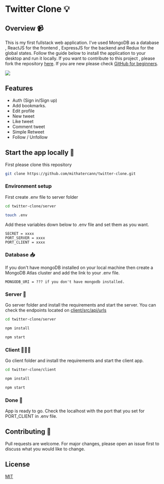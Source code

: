 # Twitter Clone 💡

## Overview 📹

This is my first fullstack web application. I've used MongoDB as a database , ReactJS for the frontend , ExpressJS for the backend and Redux for the global states. Follow the guide below to install the application to your desktop and run it locally. If you want to contribute to this project , please fork the repository [here](https://github.com/mithatercann/twitter-clone/fork). If you are new please check [GitHub for beginners](http://readwrite.com/2013/09/30/understanding-github-a-journey-for-beginners-part-1/).

![](https://user-images.githubusercontent.com/71825314/145272820-d6af46e2-8bb2-4e7e-997e-3c381d87288a.gif)

## Features

- Auth (Sign in/Sign up)
- Add bookmarks.
- Edit profile
- New tweet
- Like tweet 
- Comment tweet
- Simple Retweet
- Follow / Unfollow

## Start the app locally 🔌
First please clone this repository 
```bash
git clone https://github.com/mithatercann/twitter-clone.git
```

### Environment setup

First create .env file to server folder

```bash
cd twitter-clone/server

touch .env
```


Add these variables down below to .env file and set them as you want.

```
SECRET = xxxx
PORT_SERVER = xxxx
PORT_CLIENT = xxxx
```

### Database 📥

If you don't have mongoDB installed on your local machine then create a MongoDB Atlas cluster and add the link to your .env file.

```
MONGODB_URI = ??? if you don't have mongodb installed.
```

### Server 🔧

Go server folder and install the requirements and start the server. You can check the endpoints located on [client/src/api/urls](https://github.com/mithatercann/twitter-clone/blob/master/client/src/api/urls.js)

```bash
cd twitter-clone/server

npm install

npm start
```

### Client 👨🏼‍💻

Go client folder and install the requirements and start the client app.

```bash
cd twitter-clone/client

npm install

npm start
```

### Done 🥳

App is ready to go. Check the localhost with the port that you set for PORT_CLIENT in .env file.

## Contributing 🙌

Pull requests are welcome. For major changes, please open an issue first to discuss what you would like to change.

## License

[MIT](https://choosealicense.com/licenses/mit/)
